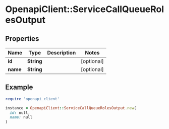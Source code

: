 # OpenapiClient::ServiceCallQueueRolesOutput

## Properties

| Name | Type | Description | Notes |
| ---- | ---- | ----------- | ----- |
| **id** | **String** |  | [optional] |
| **name** | **String** |  | [optional] |

## Example

```ruby
require 'openapi_client'

instance = OpenapiClient::ServiceCallQueueRolesOutput.new(
  id: null,
  name: null
)
```

